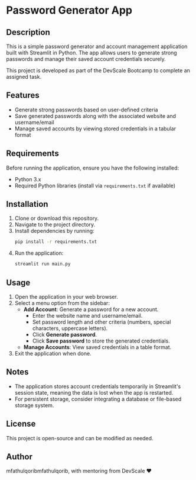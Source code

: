 # Password Generator App

## Description
This is a simple password generator and account management application built with Streamlit in Python. The app allows users to generate strong passwords and manage their saved account credentials securely.

This project is developed as part of the DevScale Bootcamp to complete an assigned task.

## Features
- Generate strong passwords based on user-defined criteria
- Save generated passwords along with the associated website and username/email
- Manage saved accounts by viewing stored credentials in a tabular format

## Requirements
Before running the application, ensure you have the following installed:

- Python 3.x
- Required Python libraries (install via `requirements.txt` if available)

## Installation
1. Clone or download this repository.
2. Navigate to the project directory.
3. Install dependencies by running:
   ```sh
   pip install -r requirements.txt
   ```
4. Run the application:
   ```sh
   streamlit run main.py
   ```

## Usage
1. Open the application in your web browser.
2. Select a menu option from the sidebar:
   - **Add Account**: Generate a password for a new account.
     - Enter the website name and username/email.
     - Set password length and other criteria (numbers, special characters, uppercase letters).
     - Click **Generate password**.
     - Click **Save password** to store the generated credentials.
   - **Manage Accounts**: View saved credentials in a table format.
3. Exit the application when done.

## Notes
- The application stores account credentials temporarily in Streamlit's session state, meaning the data is lost when the app is restarted.
- For persistent storage, consider integrating a database or file-based storage system.

## License
This project is open-source and can be modified as needed.

## Author
mfathulqoribmfathulqorib, with mentoring from DevScale ❤️

